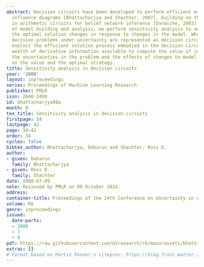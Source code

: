 ```yaml
---
abstract: Decision circuits have been developed to perform efficient evaluation of
  influence diagrams [Bhattacharjya and Shachter, 2007], building on the advances
  in arithmetic circuits for belief network inference [Darwiche, 2003]. In the process
  of model building and analysis, we perform sensitivity analysis to understand how
  the optimal solution changes in response to changes in the model. When sequential
  decision problems under uncertainty are represented as decision circuits, we can
  exploit the efficient solution process embodied in the decision circuit and the
  wealth of derivative information available to compute the value of information for
  the uncertainties in the problem and the effects of changes to model parameters
  on the value and the optimal strategy.
title: Sensitivity analysis in decision circuits
year: '2008'
layout: inproceedings
series: Proceedings of Machine Learning Research
publisher: PMLR
issn: 2640-3498
id: bhattacharjya08a
month: 0
tex_title: Sensitivity analysis in decision circuits
firstpage: 34
lastpage: 42
page: 34-42
order: 34
cycles: false
bibtex_author: Bhattacharjya, Debarun and Shachter, Ross D.
author:
- given: Debarun
  family: Bhattacharjya
- given: Ross D.
  family: Shachter
date: 2008-07-09
note: Reissued by PMLR on 09 October 2024.
address:
container-title: Proceedings of the 24th Conference on Uncertainty in Artificial Intelligence
volume: R6
genre: inproceedings
issued:
  date-parts:
  - 2008
  - 7
  - 9
pdf: https://raw.githubusercontent.com/mlresearch/r6/main/assets/bhattacharjya08a/bhattacharjya08a.pdf
extras: []
# Format based on Martin Fenner's citeproc: https://blog.front-matter.io/posts/citeproc-yaml-for-bibliographies/
---
```


